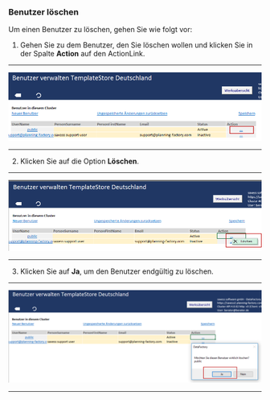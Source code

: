 ### Benutzer löschen

Um einen Benutzer zu löschen, gehen Sie wie folgt vor:  

1) Gehen Sie zu dem Benutzer, den Sie löschen wollen und klicken Sie in der Spalte **Action** auf den ActionLink.  

---
![](/assets/Benutzer8.png)

---   

2) Klicken Sie auf die Option **Löschen**.  

---
![](/assets/Benutzer9.png)

---   

3) Klicken Sie auf **Ja**, um den Benutzer endgültig zu löschen.  

---
![](/assets/Benutzer10.png)

---

